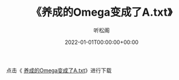 ﻿---
title:  《养成的Omega变成了A.txt》
date:   2022-01-01T00:00:00+00:00
author: 听松阁
layout: post
permalink: /养成的Omega变成了A/
categories: 小说
tags: [小说]
---

点击《 [养成的Omega变成了A.txt](http://img.660000.xyz/bookstukust/book/bntxt/10/养成的Omega变成了A.txt)》进行下载
